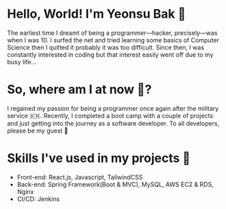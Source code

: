 # Hello, World! I'm Yeonsu Bak 👋
The earliest time I dreamt of being a programmer—hacker, precisely—was when I was 10. I surfed the net and tried learning some basics of Computer Science then I quitted it probably it was too difficult. Since then, I was constantly interested in coding but that interest easily went off due to my busy life...

# So, where am I at now 👀?
I regained my passion for being a programmer once again after the military service 🇰🇷. Recently, I completed a boot camp with a couple of projects and just getting into the journey as a software developer. To all developers, please be my guest 🤗

# Skills I've used in my projects 🚀
- Front-end: React.js, Javascript, TailwindCSS
- Back-end: Spring Framework(Boot & MVC), MySQL, AWS EC2 & RDS, Nginx
- CI/CD: Jenkins
